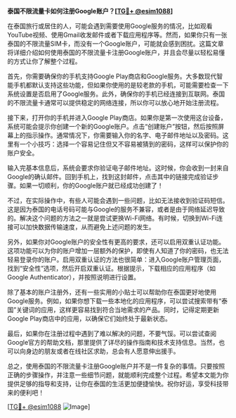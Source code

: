 **泰国不限流量卡如何注册Google账户？[[TG💪+ @esim1088](https://t.me/s/esim1088)]**

在泰国旅行或居住的人，可能会遇到需要使用Google服务的情况，比如观看YouTube视频、使用Gmail收发邮件或者下载应用程序等。然而，如果你只有一张泰国的不限流量SIM卡，而没有一个Google账户，可能就会感到困扰。这篇文章将详细介绍如何使用泰国的不限流量卡注册Google账户，并且会尽量以轻松易懂的方式让你了解整个过程。

首先，你需要确保你的手机支持Google Play商店和Google服务。大多数现代智能手机都默认支持这些功能，但如果你使用的是较老款的手机，可能需要检查一下系统设置是否启用了Google服务。此外，确保你的手机已经连接到互联网。泰国的不限流量卡通常可以提供稳定的网络连接，所以你可以放心地开始注册流程。

接下来，打开你的手机并进入Google Play商店。如果你是第一次使用这台设备，系统可能会提示你创建一个新的Google账户。点击“创建账户”按钮，然后按照屏幕上的指示操作。通常情况下，你需要输入你的名字、电子邮件地址以及密码。这里有一个小技巧：选择一个容易记住但又不容易被猜到的密码，这样可以保护你的账户安全。

输入完基本信息后，系统会要求你验证电子邮件地址。这时候，你会收到一封来自Google的确认邮件。回到手机上，找到这封邮件，点击其中的链接完成验证步骤。如果一切顺利，你的Google账户就已经成功创建了！

不过，在实际操作中，有些人可能会遇到一些问题，比如无法接收到验证码短信。这是因为泰国的电话号码可能与Google的服务不兼容，或者是由于网络延迟导致的。解决这个问题的方法之一就是尝试更换Wi-Fi网络。有时候，切换到Wi-Fi连接可以加快数据传输速度，从而避免上述问题的发生。

另外，如果你对Google账户的安全性有更高的要求，还可以启用双重认证功能。这项功能可以为你的账户增加一层额外的保护，即使有人知道了你的密码，也无法轻易登录你的账户。启用双重认证的方法也很简单：进入Google账户管理页面，找到“安全性”选项，然后开启双重认证。根据提示，下载相应的应用程序（如Google Authenticator），并按照说明进行设置。

除了基本的账户注册外，还有一些实用的小贴士可以帮助你在泰国更好地使用Google服务。例如，如果你想下载一些本地化的应用程序，可以尝试搜索带有“泰国”关键词的应用，这样更容易找到符合当地需求的产品。同时，记得定期更新Google Play商店中的应用，以确保它们始终处于最新状态。

最后，如果你在注册过程中遇到了难以解决的问题，不要气馁。可以尝试查阅Google官方的帮助文档，那里提供了详尽的操作指南和技术支持信息。当然，也可以向身边的朋友或者在线社区求助，总会有人愿意伸出援手。

总之，使用泰国的不限流量卡注册Google账户并不是一件复杂的事情。只要按照正确的步骤操作，并注意一些细节问题，就能顺利完成整个过程。希望本文能为你提供足够的指导和支持，让你在泰国的生活更加便捷愉快。祝你好运，享受科技带来的便利吧！

[[TG💪+ @esim1088](https://t.me/s/esim1088) ![Image](https://i.postimg.cc/4NQfJmqS/Snipaste-2025-05-13-00-14-12.png)]